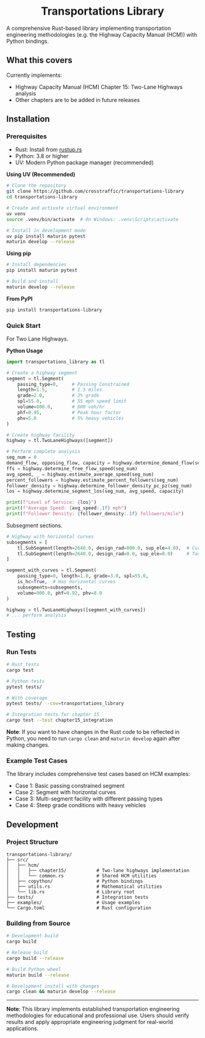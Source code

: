 <h1 align="center">Transportations Library</h1>

A comprehensive Rust-based library implementing transportation engineering methodologies (e.g. the Highway Capacity Manual (HCM)) with Python bindings.

## What this covers

Currently implements:

- Highway Capacity Manual (HCM) Chapter 15: Two-Lane Highways analysis
- Other chapters are to be added in future releases

## Installation
### Prerequisites

- Rust: Install from [rustup.rs](https://rustup.rs/)
- Python: 3.8 or higher
- UV: Modern Python package manager (recommended)

**Using UV (Recommended)**
```bash
# Clone the repository
git clone https://github.com/crosstraffic/transportations-library
cd transportations-library

# Create and activate virtual environment
uv venv
source .venv/bin/activate  # On Windows: .venv\Scripts\activate

# Install in development mode
uv pip install maturin pytest
maturin develop --release
```

**Using pip**
```bash
# Install dependencies
pip install maturin pytest

# Build and install
maturin develop --release
```

**From PyPI**
```bash
pip install transportations-library
```

### Quick Start

For Two Lane Highways.

**Python Usage**
```python
import transportations_library as tl

# Create a highway segment
segment = tl.Segment(
    passing_type=0,     # Passing Constrained
    length=1.5,         # 1.5 miles
    grade=2.0,          # 2% grade
    spl=55.0,           # 55 mph speed limit
    volume=800.0,       # 800 veh/hr
    phf=0.95,           # Peak hour factor
    phv=5.0             # 5% heavy vehicles
)

# Create highway facility
highway = tl.TwoLaneHighways([segment])

# Perform complete analysis
seg_num = 0
demand_flow, opposing_flow, capacity = highway.determine_demand_flow(seg_num)
ffs = highway.determine_free_flow_speed(seg_num)
avg_speed, _ = highway.estimate_average_speed(seg_num)
percent_followers = highway.estimate_percent_followers(seg_num)
follower_density = highway.determine_follower_density_pc_pz(seg_num)
los = highway.determine_segment_los(seg_num, avg_speed, capacity)

print(f"Level of Service: {los}")
print(f"Average Speed: {avg_speed:.1f} mph")
print(f"Follower Density: {follower_density:.1f} followers/mile")
```

Subsegment sections.
```python
# Highway with horizontal curves
subsegments = [
    tl.SubSegment(length=2640.0, design_rad=800.0, sup_ele=4.0),  # Curved section
    tl.SubSegment(length=2640.0, design_rad=0.0, sup_ele=0.0)     # Tangent section
]

segment_with_curves = tl.Segment(
    passing_type=0, length=1.0, grade=3.0, spl=55.0,
    is_hc=True,  # Has horizontal curves
    subsegments=subsegments,
    volume=900.0, phf=0.92, phv=8.0
)

highway = tl.TwoLaneHighways([segment_with_curves])
# ... perform analysis
```

## Testing

### Run Tests
```bash
# Rust tests
cargo test

# Python tests  
pytest tests/

# With coverage
pytest tests/ --cov=transportations_library

# Integration tests for chapter 15
cargo test --test chapter15_integration
```

**Note**: If you want to have changes in the Rust code to be reflected in Python, you need to run `cargo clean` and `maturin develop` again after making changes.

### Example Test Cases
The library includes comprehensive test cases based on HCM examples:

- Case 1: Basic passing constrained segment
- Case 2: Segment with horizontal curves
- Case 3: Multi-segment facility with different passing types
- Case 4: Steep grade conditions with heavy vehicles

## Development
### Project Structure
```plaintext
transportations-library/
├── src/
│   ├── hcm/
│   │   ├── chapter15/           # Two-lane highways implementation
│   │   └── common.rs            # Shared HCM utilities
│   ├── copython/                # Python bindings
│   ├── utils.rs                 # Mathematical utilities
│   └── lib.rs                   # Library root
├── tests/                       # Integration tests
├── examples/                    # Usage examples
└── Cargo.toml                   # Rust configuration
```

### Building from Source
```bash
# Development build
cargo build

# Release build  
cargo build --release

# Build Python wheel
maturin build --release

# Development install with changes
cargo clean && maturin develop --release
```


---

**Note**: This library implements established transportation engineering methodologies for educational and professional use. Users should verify results and apply appropriate engineering judgment for real-world applications.